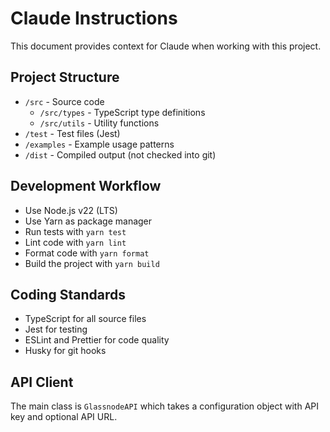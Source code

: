 # Claude Instructions

This document provides context for Claude when working with this project.

## Project Structure

- `/src` - Source code
  - `/src/types` - TypeScript type definitions
  - `/src/utils` - Utility functions
- `/test` - Test files (Jest)
- `/examples` - Example usage patterns
- `/dist` - Compiled output (not checked into git)

## Development Workflow

- Use Node.js v22 (LTS)
- Use Yarn as package manager
- Run tests with `yarn test`
- Lint code with `yarn lint`
- Format code with `yarn format`
- Build the project with `yarn build`

## Coding Standards

- TypeScript for all source files
- Jest for testing
- ESLint and Prettier for code quality
- Husky for git hooks

## API Client

The main class is `GlassnodeAPI` which takes a configuration object with API key and optional API URL.
